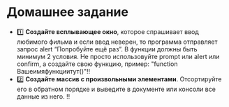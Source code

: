 # Домашнее задание

- 1️⃣ **Создайте всплывающее окно**, которое спрашивает ввод любимого фильма и если ввод неверен, то программа отправляет запрос alert “Попробуйте ещё раз”. В функции должны быть минимум 2 условия. Не просто использовуйте prompt или alert или confirm, а создайте свою функцию, пример: "function Вашеимяфункциитут()"‼️
- 2️⃣ **Создайте массив с произвольными элементами**. Отсортируйте его в обратном порядке и выведите в документе или консоли все данные из него. ‼️